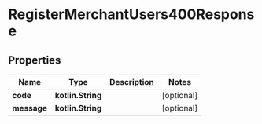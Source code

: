 
# RegisterMerchantUsers400Response

## Properties
Name | Type | Description | Notes
------------ | ------------- | ------------- | -------------
**code** | **kotlin.String** |  |  [optional]
**message** | **kotlin.String** |  |  [optional]



